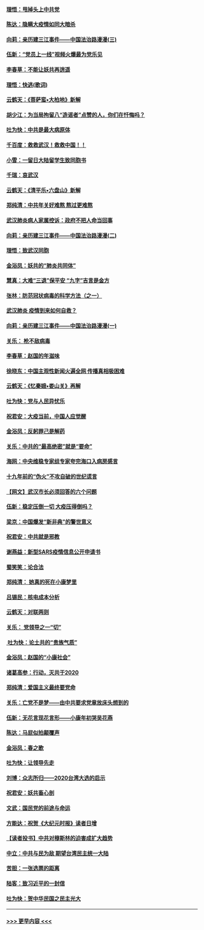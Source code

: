 #### [理悟：甩掉头上中共党](../pages/nsc993/n11838826.md?t=02030255) 
#### [陈达：隐瞒大疫情如同大暗杀](../pages/nsc993/n11838771.md?t=02030255) 
#### [向莉：亲历建三江事件——中国法治路漫漫(三)](../pages/nsc993/n11831825.md?t=02030255) 
#### [伍新：“党员上一线”视频火爆最为党乐见](../pages/nsc993/n11838200.md?t=02030255) 
#### [李春草：不能让妖共再逍遥](../pages/nsc993/n11838102.md?t=02030255) 
#### [理悟：快逃(歌词)](../pages/nsc993/n11838083.md?t=02030255) 
#### [云鹤天：《菩萨蛮▪大柏地》新解](../pages/nsc993/n11838059.md?t=02030255) 
#### [胡少江：为当局拘留八“造谣者”点赞的人，你们在忏悔吗？](../pages/nsc993/n11836801.md?t=02030255) 
#### [吐为快：中共是最大病原体](../pages/nsc993/n11836748.md?t=02030255) 
#### [千百度：救救武汉！救救中国！！](../pages/nsc993/n11836145.md?t=02030255) 
#### [小雪：一留日大陆留学生致同胞书](../pages/nsc993/n11834624.md?t=02030255) 
#### [千瑞：哀武汉](../pages/nsc993/n11833647.md?t=02030255) 
#### [云鹤天：《清平乐▪六盘山》新解](../pages/nsc993/n11833611.md?t=02030255) 
#### [郑纯清：中共年关好难熬 熬过更难熬](../pages/nsc993/n11833489.md?t=02030255) 
#### [武汉肺炎病人家属控诉：政府不把人命当回事](../pages/nsc993/n11833205.md?t=02030255) 
#### [向莉：亲历建三江事件——中国法治路漫漫(二)](../pages/nsc993/n11829102.md?t=02030255) 
#### [理悟：致武汉同胞](../pages/nsc993/n11831522.md?t=02030255) 
#### [金浴凤：妖共的“肺炎共同体”](../pages/nsc993/n11829448.md?t=02030255) 
#### [慧真：大难“三退”保平安 “九字”吉言是金方](../pages/nsc993/n11829501.md?t=02030255) 
#### [张林：防范冠状病毒的科学方法（之一）](../pages/nsc993/n11828618.md?t=02030255) 
#### [武汉肺炎 疫情到来如何自救？](../pages/nsc993/n11827632.md?t=02030255) 
#### [向莉：亲历建三江事件——中国法治路漫漫(一)](../pages/nsc993/n11827190.md?t=02030255) 
#### [关乐： 枪不敌病毒](../pages/nsc993/n11826746.md?t=02030255) 
#### [李春草：赵国的年滋味](../pages/nsc993/n11826321.md?t=02030255) 
#### [徐晓东：中国主观性新闻火遍全网 传播真相极困难](../pages/nsc993/n11826508.md?t=02030255) 
#### [云鹤天：《忆秦娥▪娄山关》再解](../pages/nsc993/n11824682.md?t=02030255) 
#### [吐为快：党与人民异忧乐](../pages/nsc993/n11824660.md?t=02030255) 
#### [祝君安：大疫当前，中国人应觉醒](../pages/nsc993/n11821946.md?t=02030255) 
#### [金浴凤：反躬罪己是解药](../pages/nsc993/n11820280.md?t=02030255) 
#### [关乐：中共的“最高绝密”就是“要命”](../pages/nsc993/n11816946.md?t=02030255) 
#### [海网：中央维稳专家组专家夸完海口入病房感言](../pages/nsc993/n11815138.md?t=02030255) 
#### [十九年前的“伪火”不攻自破的世纪谎言](../pages/nsc993/n11813238.md?t=02030255) 
#### [【网文】武汉市长必须回答的六个问题](../pages/nsc993/n11813848.md?t=02030255) 
#### [伍新：稳定压倒一切 大疫压得倒吗？](../pages/nsc993/n11812634.md?t=02030255) 
#### [梁京：中国爆发“新非典”的警世意义](../pages/nsc993/n11812554.md?t=02030255) 
#### [祝君安：中共就是邪教](../pages/nsc993/n11812431.md?t=02030255) 
#### [谢燕益：新型SARS疫情信息公开申请书](../pages/nsc993/n11808840.md?t=02030255) 
#### [蜀笑笑：论合法](../pages/nsc993/n11808064.md?t=02030255) 
#### [郑纯清： 她真的死在小康梦里](../pages/nsc993/n11806623.md?t=02030255) 
#### [吕锡民：核电成本分析](../pages/nsc993/n11806284.md?t=02030255) 
#### [云鹤天：对联两则](../pages/nsc993/n11805957.md?t=02030255) 
#### [关乐： 党领导之一“切”](../pages/nsc993/n11804505.md?t=02030255) 
#### [ 吐为快：论土共的“贵族气质”](../pages/nsc993/n11804490.md?t=02030255) 
#### [金浴凤：赵国的“小康社会”](../pages/nsc993/n11804452.md?t=02030255) 
#### [诸葛高参：行动，灭共于2020](../pages/nsc993/n11804120.md?t=02030255) 
#### [郑纯清：爱国主义最终要党命](../pages/nsc993/n11802197.md?t=02030255) 
#### [关乐：亡党不是梦——由中共要求党章放床头想到的](../pages/nsc993/n11802156.md?t=02030255) 
#### [伍新：无花言现花言形——小康年初哭吴花燕](../pages/nsc993/n11800044.md?t=02030255) 
#### [陈达：马屁似拍颠覆声](../pages/nsc993/n11800010.md?t=02030255) 
#### [金浴凤：春之歌](../pages/nsc993/n11797687.md?t=02030255) 
#### [吐为快：让领导先走](../pages/nsc993/n11797512.md?t=02030255) 
#### [刘博：众志所归——2020台湾大选的启示](../pages/nsc993/n11796878.md?t=02030255) 
#### [祝君安：妖共畜心剖](../pages/nsc993/n11794273.md?t=02030255) 
#### [文武：国民党的前途与命运](../pages/nsc993/n11794198.md?t=02030255) 
#### [方能达：祝贺《大纪元时报》读者日增](../pages/nsc993/n11793807.md?t=02030255) 
#### [【读者投书】中共对穆斯林的迫害成扩大趋势](../pages/nsc993/n11791371.md?t=02030255) 
#### [中立：中共与民为敌 期望台湾民主统一大陆](../pages/nsc993/n11790392.md?t=02030255) 
#### [苦胆：一张选票的距离](../pages/nsc993/n11788914.md?t=02030255) 
#### [陆客：致习近平的一封信](../pages/nsc993/n11788867.md?t=02030255) 
#### [吐为快：贺中华民国之民主光大](../pages/nsc993/n11788618.md?t=02030255) 

----
#### [ >>> 更早内容 <<< ](../indexes/nsc993-earlier.md)
